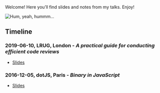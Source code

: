 Welcome! Here you’ll find slides and notes from my talks. Enjoy!

![Hum, yeah, hummm…](http://www.technobuffalo.com/wp-content/uploads/2016/05/adventure-time-finn-gif.gif)


## Timeline

### 2019-06-10, LRUG, London - _A practical guide for conducting efficient code reviews_
- [Slides](2019-06-10_lrug/field_guide_for_conducting_efficient_code_reviews.pdf)

### 2016-12-05, dotJS, Paris - _Binary in JavaScript_
- [Slides](2016-12-05_dotjs/index.html)
